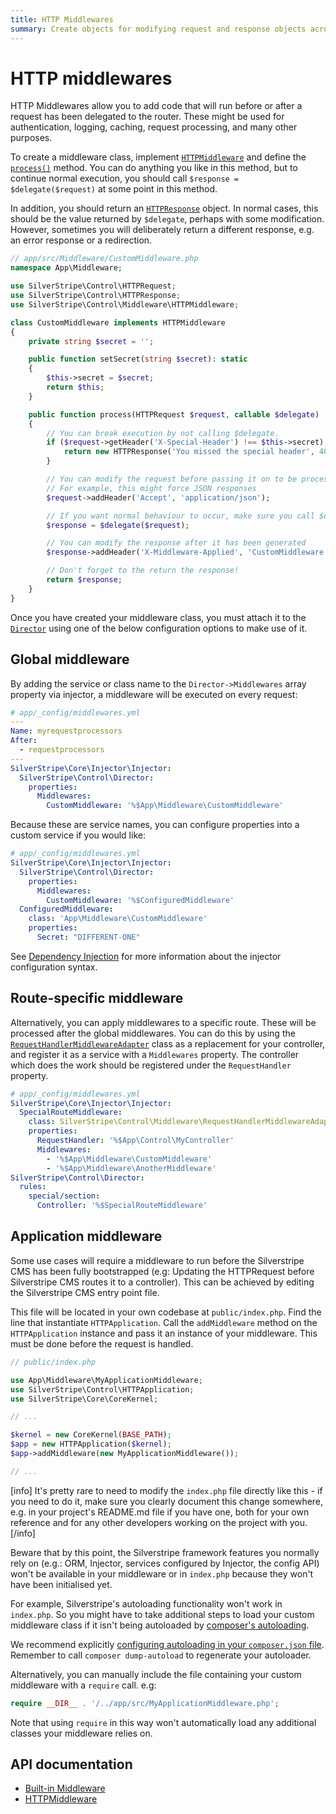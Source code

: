 ```yaml
---
title: HTTP Middlewares
summary: Create objects for modifying request and response objects across controllers.
---
```


# HTTP middlewares

HTTP Middlewares allow you to add code that will run before or after a request has been delegated to the router. These might be used for
authentication, logging, caching, request processing, and many other purposes.

To create a middleware class, implement [`HTTPMiddleware`](api:SilverStripe\Control\Middleware\HTTPMiddleware) and define the
[`process()`](api:SilverStripe\Control\Middleware\HTTPMiddleware::process()) method. You can do anything you like in this
method, but to continue normal execution, you should call `$response = $delegate($request)`
at some point in this method.

In addition, you should return an [`HTTPResponse`](api:SilverStripe\Control\HTTPResponse) object. In normal cases, this should be the
value returned by `$delegate`, perhaps with some modification. However, sometimes you
will deliberately return a different response, e.g. an error response or a redirection.

```php
// app/src/Middleware/CustomMiddleware.php
namespace App\Middleware;

use SilverStripe\Control\HTTPRequest;
use SilverStripe\Control\HTTPResponse;
use SilverStripe\Control\Middleware\HTTPMiddleware;

class CustomMiddleware implements HTTPMiddleware
{
    private string $secret = '';

    public function setSecret(string $secret): static
    {
        $this->secret = $secret;
        return $this;
    }

    public function process(HTTPRequest $request, callable $delegate)
    {
        // You can break execution by not calling $delegate.
        if ($request->getHeader('X-Special-Header') !== $this->secret) {
            return new HTTPResponse('You missed the special header', 400);
        }

        // You can modify the request before passing it on to be processed
        // For example, this might force JSON responses
        $request->addHeader('Accept', 'application/json');

        // If you want normal behaviour to occur, make sure you call $delegate($request)
        $response = $delegate($request);

        // You can modify the response after it has been generated
        $response->addHeader('X-Middleware-Applied', 'CustomMiddleware');

        // Don't forget to the return the response!
        return $response;
    }
}
```

Once you have created your middleware class, you must attach it to the [`Director`](api:SilverStripe\Control\Director) using one of the below configuration options to make
use of it.

## Global middleware

By adding the service or class name to the `Director->Middlewares` array property via injector, a middleware will be executed on every request:

```yml
# app/_config/middlewares.yml
---
Name: myrequestprocessors
After:
  - requestprocessors
---
SilverStripe\Core\Injector\Injector:
  SilverStripe\Control\Director:
    properties:
      Middlewares:
        CustomMiddleware: '%$App\Middleware\CustomMiddleware'
```

Because these are service names, you can configure properties into a custom service if you would
like:

```yml
# app/_config/middlewares.yml
SilverStripe\Core\Injector\Injector:
  SilverStripe\Control\Director:
    properties:
      Middlewares:
        CustomMiddleware: '%$ConfiguredMiddleware'
  ConfiguredMiddleware:
    class: 'App\Middleware\CustomMiddleware'
    properties:
      Secret: "DIFFERENT-ONE"
```

See [Dependency Injection](/developer_guides/extending/injector) for more information about the injector configuration syntax.

## Route-specific middleware

Alternatively, you can apply middlewares to a specific route. These will be processed after the
global middlewares. You can do this by using the [`RequestHandlerMiddlewareAdapter`](api:SilverStripe\Control\Middleware\RequestHandlerMiddlewareAdapter) class
as a replacement for your controller, and register it as a service with a `Middlewares`
property. The controller which does the work should be registered under the
`RequestHandler` property.

```yml
# app/_config/middlewares.yml
SilverStripe\Core\Injector\Injector:
  SpecialRouteMiddleware:
    class: SilverStripe\Control\Middleware\RequestHandlerMiddlewareAdapter
    properties:
      RequestHandler: '%$App\Control\MyController'
      Middlewares:
        - '%$App\Middleware\CustomMiddleware'
        - '%$App\Middleware\AnotherMiddleware'
SilverStripe\Control\Director:
  rules:
    special/section:
      Controller: '%$SpecialRouteMiddleware'
```

## Application middleware

Some use cases will require a middleware to run before the Silverstripe CMS has been fully bootstrapped (e.g: Updating
the HTTPRequest before Silverstripe CMS routes it to a controller). This can be achieved by editing the Silverstripe
CMS entry point file.

This file will be located in your own codebase at `public/index.php`. Find the line that instantiate `HTTPApplication`. Call the
`addMiddleware` method on the `HTTPApplication` instance and pass it an instance of your middleware. This must be done
before the request is handled.

```php
// public/index.php

use App\Middleware\MyApplicationMiddleware;
use SilverStripe\Control\HTTPApplication;
use SilverStripe\Core\CoreKernel;

// ...

$kernel = new CoreKernel(BASE_PATH);
$app = new HTTPApplication($kernel);
$app->addMiddleware(new MyApplicationMiddleware());

// ...
```

[info]
It's pretty rare to need to modify the `index.php` file directly like this - if you need to do it, make sure you clearly document this change
somewhere, e.g. in your project's README.md file if you have one, both for your own reference and for any other developers working on the project
with you.
[/info]

Beware that by this point, the Silverstripe framework features you normally rely on (e.g.: ORM, Injector, services configured by Injector, the config API) won't be
available in your middleware or in `index.php` because they won't have been initialised yet.

For example, Silverstripe's autoloading functionality won't work in `index.php`. So you might have to take additional
steps to load your custom middleware class if it isn't being autoloaded by [composer's autoloading](https://getcomposer.org/doc/01-basic-usage.md#autoloading).

We recommend explicitly [configuring autoloading in your `composer.json` file](https://getcomposer.org/doc/04-schema.md#autoload).
Remember to call `composer dump-autoload` to regenerate your autoloader.

Alternatively, you can manually include the file containing your custom middleware with a `require` call. e.g:

```php
require __DIR__ . '/../app/src/MyApplicationMiddleware.php';
```

Note that using `require` in this way won't automatically load any additional classes your middleware relies on.

## API documentation

- [Built-in Middleware](/developer_guides/controllers/builtin_middlewares)
- [HTTPMiddleware](api:SilverStripe\Control\Middleware\HTTPMiddleware)
